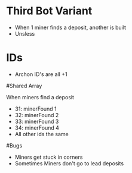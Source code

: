 # Third Bot Variant
- When 1 miner finds a deposit, another is built
- Unsless

# IDs
- Archon ID's are all +1

#Shared Array

When miners find a deposit
- 31: minerFound 1
- 32: minerFound 2
- 33: minerFound 3
- 34: minerFound 4
- All other ids the same

#Bugs
- Miners get stuck in corners
- Sometimes Miners don't go to lead deposits